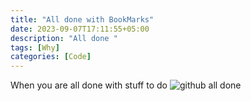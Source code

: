 ```yaml
---
title: "All done with BookMarks"
date: 2023-09-07T17:11:55+05:00
description: "All done "
tags: [Why]
categories: [Code]
---
```

When you are all done with stuff to do 
![github all done](https://github.com/NoorahSmith/noorahsmith.github.io/assets/136467640/2ae20c4f-7642-453e-92a7-13ce56a354fc)
